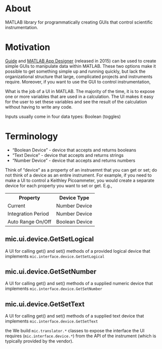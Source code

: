# About

MATLAB library for programmatically creating GUIs that control scientific instrumentation.  

# Motivation

[Guide](https://www.mathworks.com/discovery/matlab-gui.html) and [MATLAB App Designer](https://www.mathworks.com/products/matlab/app-designer.html) (released in 2015) can be used to create simple GUIs to manipulate data within MATLAB.  These two options make it possible to get something simple up and running quickly, but lack the organizational structure that large, complicated projects and instruments require. Moreover, if you want to use the GUI to control instrumentation, 

What is the job of a UI in MATLAB.  The majority of the time, it is to expose one or more variables that are used in a calculation. The UI makes it easy for the user to set these variables and see the result of the calculation without having to write any code. 

Inputs usually come in four data types: Boolean (toggles)


# Terminology

* “Boolean Device” - device that accepts and returns booleans
* “Text Device” - device that accepts and returns strings
* “Number Device” - device that accepts and returns numbers

Think of “device” as a property of an instruemnt that you can get or set; do not think of a device as an entire instrument.  For example, if you need to make a UI to control a Keithley Picoammeter, you would create a separate device for each property you want to set or get.  E.g., 

<table>
	<tr>
		<th>Property</th>
		<th>Device Type</th>
	</tr>
	<tr>
		<td>Current</td>
		<td>Number Device</td>
	</tr>
	<tr>
		<td>Integration Period</td>
		<td>Number Device</td>
	</tr>
	<tr>
		<td>Auto Range On/Off</td>
		<td>Boolean Device</td>
	</tr>
</table>

## mic.ui.device.GetSetLogical
A UI for calling get() and set() methods of a provided logical device that implements `mic.interface.device.GetSetLogical`

## mic.ui.device.GetSetNumber
A UI for calling get() and set() methods of a supplied numeric device that implements `mic.interface.device.GetSetNumber`

## mic.ui.device.GetSetText
A UI for calling get() and set() methods of a supplied text device that implements `mic.interface.device.GetSetText`


 the We build `mic.translator.*` classes to expose the interface the UI requires (`mic.interface.device.*`) from the  API of the instrument (which is typically provided by the vendor).  


